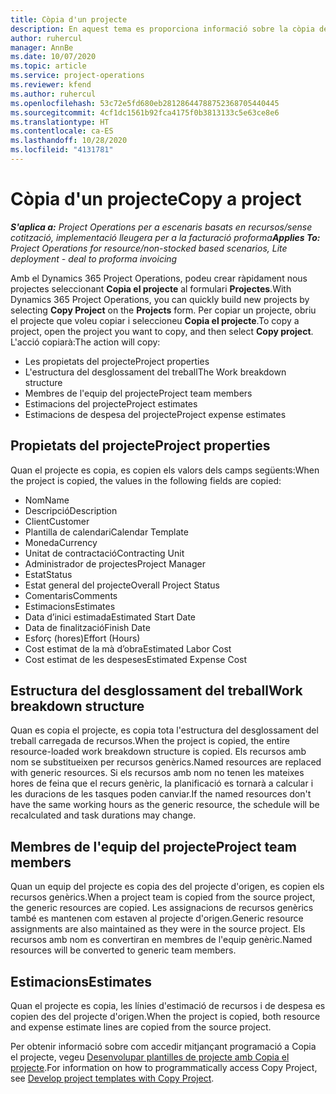 ```yaml
---
title: Còpia d'un projecte
description: En aquest tema es proporciona informació sobre la còpia de projectes al Dynamics 365 Project Operations.
author: ruhercul
manager: AnnBe
ms.date: 10/07/2020
ms.topic: article
ms.service: project-operations
ms.reviewer: kfend
ms.author: ruhercul
ms.openlocfilehash: 53c72e5fd680eb28128644788752368705440445
ms.sourcegitcommit: 4cf1dc1561b92fca4175f0b3813133c5e63ce8e6
ms.translationtype: HT
ms.contentlocale: ca-ES
ms.lasthandoff: 10/28/2020
ms.locfileid: "4131781"
---
```

# <a name="copy-a-project"></a><span data-ttu-id="c32ff-103">Còpia d'un projecte</span><span class="sxs-lookup"><span data-stu-id="c32ff-103">Copy a project</span></span>

<span data-ttu-id="c32ff-104">_**S'aplica a:** Project Operations per a escenaris basats en recursos/sense cotització, implementació lleugera per a la facturació proforma_</span><span class="sxs-lookup"><span data-stu-id="c32ff-104">_**Applies To:** Project Operations for resource/non-stocked based scenarios, Lite deployment - deal to proforma invoicing_</span></span>

<span data-ttu-id="c32ff-105">Amb el Dynamics 365 Project Operations, podeu crear ràpidament nous projectes seleccionant **Copia el projecte** al formulari **Projectes**.</span><span class="sxs-lookup"><span data-stu-id="c32ff-105">With Dynamics 365 Project Operations, you can quickly build new projects by selecting **Copy Project** on the **Projects** form.</span></span> <span data-ttu-id="c32ff-106">Per copiar un projecte, obriu el projecte que voleu copiar i seleccioneu **Copia el projecte**.</span><span class="sxs-lookup"><span data-stu-id="c32ff-106">To copy a project, open the project you want to copy, and then select **Copy project**.</span></span> <span data-ttu-id="c32ff-107">L'acció copiarà:</span><span class="sxs-lookup"><span data-stu-id="c32ff-107">The action will copy:</span></span>

- <span data-ttu-id="c32ff-108">Les propietats del projecte</span><span class="sxs-lookup"><span data-stu-id="c32ff-108">Project properties</span></span>
- <span data-ttu-id="c32ff-109">L'estructura del desglossament del treball</span><span class="sxs-lookup"><span data-stu-id="c32ff-109">The Work breakdown structure</span></span>
- <span data-ttu-id="c32ff-110">Membres de l'equip del projecte</span><span class="sxs-lookup"><span data-stu-id="c32ff-110">Project team members</span></span>
- <span data-ttu-id="c32ff-111">Estimacions del projecte</span><span class="sxs-lookup"><span data-stu-id="c32ff-111">Project estimates</span></span>
- <span data-ttu-id="c32ff-112">Estimacions de despesa del projecte</span><span class="sxs-lookup"><span data-stu-id="c32ff-112">Project expense estimates</span></span>

## <a name="project-properties"></a><span data-ttu-id="c32ff-113">Propietats del projecte</span><span class="sxs-lookup"><span data-stu-id="c32ff-113">Project properties</span></span>

<span data-ttu-id="c32ff-114">Quan el projecte es copia, es copien els valors dels camps següents:</span><span class="sxs-lookup"><span data-stu-id="c32ff-114">When the project is copied, the values in the following fields are copied:</span></span>

- <span data-ttu-id="c32ff-115">Nom</span><span class="sxs-lookup"><span data-stu-id="c32ff-115">Name</span></span>
- <span data-ttu-id="c32ff-116">Descripció</span><span class="sxs-lookup"><span data-stu-id="c32ff-116">Description</span></span>
- <span data-ttu-id="c32ff-117">Client</span><span class="sxs-lookup"><span data-stu-id="c32ff-117">Customer</span></span>
- <span data-ttu-id="c32ff-118">Plantilla de calendari</span><span class="sxs-lookup"><span data-stu-id="c32ff-118">Calendar Template</span></span>
- <span data-ttu-id="c32ff-119">Moneda</span><span class="sxs-lookup"><span data-stu-id="c32ff-119">Currency</span></span>
- <span data-ttu-id="c32ff-120">Unitat de contractació</span><span class="sxs-lookup"><span data-stu-id="c32ff-120">Contracting Unit</span></span>
- <span data-ttu-id="c32ff-121">Administrador de projectes</span><span class="sxs-lookup"><span data-stu-id="c32ff-121">Project Manager</span></span>
- <span data-ttu-id="c32ff-122">Estat</span><span class="sxs-lookup"><span data-stu-id="c32ff-122">Status</span></span>
- <span data-ttu-id="c32ff-123">Estat general del projecte</span><span class="sxs-lookup"><span data-stu-id="c32ff-123">Overall Project Status</span></span>
- <span data-ttu-id="c32ff-124">Comentaris</span><span class="sxs-lookup"><span data-stu-id="c32ff-124">Comments</span></span>
- <span data-ttu-id="c32ff-125">Estimacions</span><span class="sxs-lookup"><span data-stu-id="c32ff-125">Estimates</span></span>
- <span data-ttu-id="c32ff-126">Data d’inici estimada</span><span class="sxs-lookup"><span data-stu-id="c32ff-126">Estimated Start Date</span></span>
- <span data-ttu-id="c32ff-127">Data de finalització</span><span class="sxs-lookup"><span data-stu-id="c32ff-127">Finish Date</span></span>
- <span data-ttu-id="c32ff-128">Esforç (hores)</span><span class="sxs-lookup"><span data-stu-id="c32ff-128">Effort (Hours)</span></span>
- <span data-ttu-id="c32ff-129">Cost estimat de la mà d’obra</span><span class="sxs-lookup"><span data-stu-id="c32ff-129">Estimated Labor Cost</span></span>
- <span data-ttu-id="c32ff-130">Cost estimat de les despeses</span><span class="sxs-lookup"><span data-stu-id="c32ff-130">Estimated Expense Cost</span></span>

## <a name="work-breakdown-structure"></a><span data-ttu-id="c32ff-131">Estructura del desglossament del treball</span><span class="sxs-lookup"><span data-stu-id="c32ff-131">Work breakdown structure</span></span>

<span data-ttu-id="c32ff-132">Quan es copia el projecte, es copia tota l'estructura del desglossament del treball carregada de recursos.</span><span class="sxs-lookup"><span data-stu-id="c32ff-132">When the project is copied, the entire resource-loaded work breakdown structure is copied.</span></span> <span data-ttu-id="c32ff-133">Els recursos amb nom se substitueixen per recursos genèrics.</span><span class="sxs-lookup"><span data-stu-id="c32ff-133">Named resources are replaced with generic resources.</span></span> <span data-ttu-id="c32ff-134">Si els recursos amb nom no tenen les mateixes hores de feina que el recurs genèric, la planificació es tornarà a calcular i les duracions de les tasques poden canviar.</span><span class="sxs-lookup"><span data-stu-id="c32ff-134">If the named resources don't have the same working hours as the generic resource, the schedule will be recalculated and task durations may change.</span></span>

## <a name="project-team-members"></a><span data-ttu-id="c32ff-135">Membres de l'equip del projecte</span><span class="sxs-lookup"><span data-stu-id="c32ff-135">Project team members</span></span>

<span data-ttu-id="c32ff-136">Quan un equip del projecte es copia des del projecte d'origen, es copien els recursos genèrics.</span><span class="sxs-lookup"><span data-stu-id="c32ff-136">When a project team is copied from the source project, the generic resources are copied.</span></span> <span data-ttu-id="c32ff-137">Les assignacions de recursos genèrics també es mantenen com estaven al projecte d'origen.</span><span class="sxs-lookup"><span data-stu-id="c32ff-137">Generic resource assignments are also maintained as they were in the source project.</span></span> <span data-ttu-id="c32ff-138">Els recursos amb nom es convertiran en membres de l'equip genèric.</span><span class="sxs-lookup"><span data-stu-id="c32ff-138">Named resources will be converted to generic team members.</span></span>

## <a name="estimates"></a><span data-ttu-id="c32ff-139">Estimacions</span><span class="sxs-lookup"><span data-stu-id="c32ff-139">Estimates</span></span>

<span data-ttu-id="c32ff-140">Quan el projecte es copia, les línies d'estimació de recursos i de despesa es copien des del projecte d'origen.</span><span class="sxs-lookup"><span data-stu-id="c32ff-140">When the project is copied, both resource and expense estimate lines are copied from the source project.</span></span> 

<span data-ttu-id="c32ff-141">Per obtenir informació sobre com accedir mitjançant programació a Copia el projecte, vegeu [Desenvolupar plantilles de projecte amb Copia el projecte](dev-copy-project.md).</span><span class="sxs-lookup"><span data-stu-id="c32ff-141">For information on how to programmatically access Copy Project, see [Develop project templates with Copy Project](dev-copy-project.md).</span></span>
